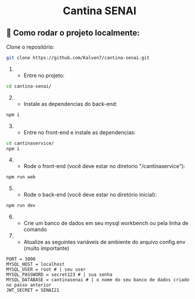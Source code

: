 <h1 align="center" class="line-1 anim-typewriter">Cantina SENAI</h1> 

<h2 id="built_with">📝 Como rodar o projeto localmente:</h2>

Clone o repositório:
```sh
git clone https://github.com/Kalven7/cantina-senai.git
```

1) - Entre no projeto:
```sh
cd cantina-senai/
```

2) - Instale as dependencias do back-end:
```sh
npm i
```

3) - Entre no front-end e instale as dependencias:
```sh
cd cantinaservice/
npm i
```

4) - Rode o front-end (você deve estar no diretorio "/cantinaservice"):
```sh
npm run web
```

5) - Rode o back-end (você deve estar no diretório inicial):
```sh
npm run dev
```

6) - Crie um banco de dados em seu mysql workbench ou pela linha de comando

7) - Atualize as seguintes variáveis de ambiente do arquivo config.env (muito importante)
```dosini
PORT = 3000
MYSQL_HOST = localhost
MYSQL_USER = root # | seu user
MYSQL_PASSWORD = secret123 # | sua senha
MYSQL_DATABASE = cantinasenai # | o nome do seu banco de dados criado no passo anterior
JWT_SECRET = SENAI21
```


